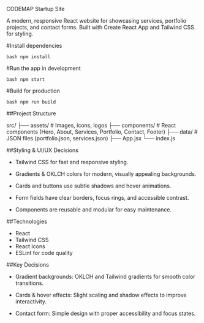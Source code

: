 CODEMAP Startup Site

A modern, responsive React website for showcasing services, portfolio projects, and contact forms. Built with Create React App and Tailwind CSS for styling.


#Install dependencies

``bash
npm install
``

#Run the app in development

``bash
npm start
``

#Build for production

``bash
npm run build
``

##Project Structure


src/
├── assets/          # Images, icons, logos
├── components/      # React components (Hero, About, Services, Portfolio, Contact, Footer)
├── data/            # JSON files (portfolio.json, services.json)
├── App.jsx
└── index.js

##Styling & UI/UX Decisions


* Tailwind CSS for fast and responsive styling.

* Gradients & OKLCH colors for modern, visually appealing backgrounds.

* Cards and buttons use subtle shadows and hover animations.

* Form fields have clear borders, focus rings, and accessible contrast.

* Components are reusable and modular for easy maintenance.

  
##Technologies

* React 
* Tailwind CSS
* React Icons
* ESLint for code quality

##Key Decisions

* Gradient backgrounds: OKLCH and Tailwind gradients for smooth color transitions.

* Cards & hover effects: Slight scaling and shadow effects to improve interactivity.

* Contact form: Simple design with proper accessibility and focus states.


